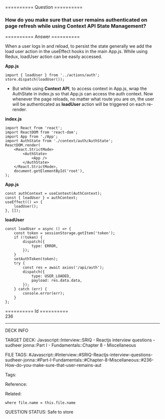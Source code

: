 ========== Question ==========  

### How do you make sure that user remains authenticated on page refresh while using Context API State Management?  

========== Answer ==========  

When a user logs in and reload, to persist the state generally we add the load user action in the useEffect hooks in the main App.js. While using Redux, loadUser action can be easily accessed.

**App.js**

<!-- codeblock-start -->
<pre><code class="hljs language-js"><span class="hljs-keyword">import</span> { loadUser } <span class="hljs-keyword">from</span> <span class="hljs-string">'../actions/auth'</span>;
store.<span class="hljs-title function_">dispatch</span>(<span class="hljs-title function_">loadUser</span>());
</code></pre>
<!-- codeblock-end -->

-   But while using **Context API**, to access context in App.js, wrap the AuthState in index.js so that App.js can access the auth context. Now whenever the page reloads, no matter what route you are on, the user will be authenticated as **loadUser** action will be triggered on each re-render.

**index.js**

<!-- codeblock-start -->
<pre><code class="hljs language-js"><span class="hljs-keyword">import</span> <span class="hljs-title class_">React</span> <span class="hljs-keyword">from</span> <span class="hljs-string">'react'</span>;
<span class="hljs-keyword">import</span> <span class="hljs-title class_">ReactDOM</span> <span class="hljs-keyword">from</span> <span class="hljs-string">'react-dom'</span>;
<span class="hljs-keyword">import</span> <span class="hljs-title class_">App</span> <span class="hljs-keyword">from</span> <span class="hljs-string">'./App'</span>;
<span class="hljs-keyword">import</span> <span class="hljs-title class_">AuthState</span> <span class="hljs-keyword">from</span> <span class="hljs-string">'./context/auth/AuthState'</span>;
<span class="hljs-title class_">ReactDOM</span>.<span class="hljs-title function_">render</span>(
    <span class="xml"><span class="hljs-tag">&#x3C;<span class="hljs-name">React.StrictMode</span>></span>
        <span class="hljs-tag">&#x3C;<span class="hljs-name">AuthState</span>></span>
            <span class="hljs-tag">&#x3C;<span class="hljs-name">App</span> /></span>
        <span class="hljs-tag">&#x3C;/<span class="hljs-name">AuthState</span>></span>
    <span class="hljs-tag">&#x3C;/<span class="hljs-name">React.StrictMode</span>></span></span>,
    <span class="hljs-variable language_">document</span>.<span class="hljs-title function_">getElementById</span>(<span class="hljs-string">'root'</span>),
);
</code></pre>
<!-- codeblock-end -->

**App.js**

<!-- codeblock-start -->
<pre><code class="hljs language-js"><span class="hljs-keyword">const</span> authContext = <span class="hljs-title function_">useContext</span>(<span class="hljs-title class_">AuthContext</span>);
<span class="hljs-keyword">const</span> { loadUser } = authContext;
<span class="hljs-title function_">useEffect</span>(<span class="hljs-function">() =></span> {
    <span class="hljs-title function_">loadUser</span>();
}, []);
</code></pre>
<!-- codeblock-end -->

**loadUser**

<!-- codeblock-start -->
<pre><code class="hljs language-js"><span class="hljs-keyword">const</span> <span class="hljs-title function_">loadUser</span> = <span class="hljs-keyword">async</span> (<span class="hljs-params"></span>) => {
    <span class="hljs-keyword">const</span> token = <span class="hljs-variable language_">sessionStorage</span>.<span class="hljs-title function_">getItem</span>(<span class="hljs-string">'token'</span>);
    <span class="hljs-keyword">if</span> (!token) {
        <span class="hljs-title function_">dispatch</span>({
            <span class="hljs-attr">type</span>: <span class="hljs-variable constant_">ERROR</span>,
        });
    }
    <span class="hljs-title function_">setAuthToken</span>(token);
    <span class="hljs-keyword">try</span> {
        <span class="hljs-keyword">const</span> res = <span class="hljs-keyword">await</span> <span class="hljs-title function_">axios</span>(<span class="hljs-string">'/api/auth'</span>);
        <span class="hljs-title function_">dispatch</span>({
            <span class="hljs-attr">type</span>: <span class="hljs-variable constant_">USER_LOADED</span>,
            <span class="hljs-attr">payload</span>: res.<span class="hljs-property">data</span>.<span class="hljs-property">data</span>,
        });
    } <span class="hljs-keyword">catch</span> (err) {
        <span class="hljs-variable language_">console</span>.<span class="hljs-title function_">error</span>(err);
    }
};
</code></pre>
<!-- codeblock-end -->

========== Id ==========  
236

---

DECK INFO

TARGET DECK: Javascript::Interview::SRIQ - Reactjs interview questions - sudheer jonna::Part I - Fundamentals::Chapter 8 - Miscellaneous

FILE TAGS: #Javascript::#Interview::#SRIQ-Reactjs-interview-questions-sudheer-jonna::#Part-I-Fundamentals::#Chapter-8-Miscellaneous::#236-How-do-you-make-sure-that-user-remains-aut

Tags:

Reference:

Related:

```dataview
where file.name = this.file.name
```
QUESTION STATUS: Safe to store
